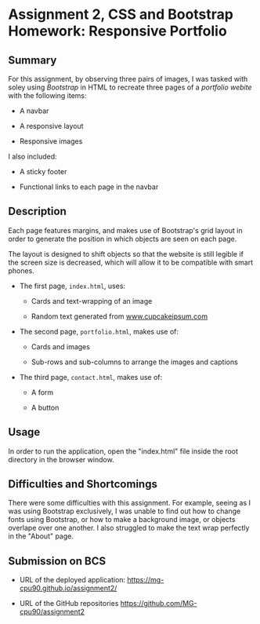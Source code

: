 # Assignment 2, CSS and Bootstrap Homework: Responsive Portfolio

## Summary

For this assignment, by observing three pairs of images, I was tasked with soley using _Bootstrap_ in HTML to recreate three pages of a *portfolio webite* with the following items:

* A navbar

* A responsive layout

* Responsive images

I also included: 

* A sticky footer

* Functional links to each page in the navbar


## Description

Each page features margins, and makes use of Bootstrap's grid layout in order to generate the position in which objects are seen on each page.

The layout is designed to shift objects so that the website is still legible if the screen size is decreased, which will allow it to be compatible with smart phones.

* The first page, `index.html`, uses:

    * Cards and text-wrapping of an image

    * Random text generated from www.cupcakeipsum.com

* The second page, `portfolio.html`, makes use of:

    * Cards and images

    * Sub-rows and sub-columns to arrange the images and captions

* The third page, `contact.html`, makes use of:

    * A form

    * A button


## Usage

In order to run the application, open the "index.html" file inside the root directory in the browser window.


## Difficulties and Shortcomings

There were some difficulties with this assignment. For example, seeing as I was using Bootstrap exclusively, I was unable to find out how to change fonts using Bootstrap, or how to make a background image, or objects overlape over one another. I also struggled to make the text wrap perfectly in the "About" page.


## Submission on BCS

* URL of the deployed application: https://mg-cpu90.github.io/assignment2/

* URL of the GitHub repositories https://github.com/MG-cpu90/assignment2